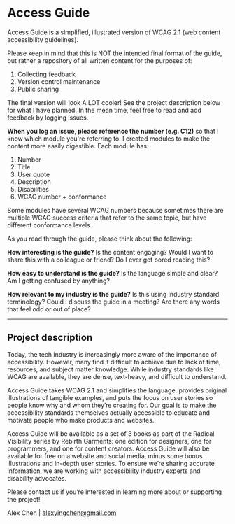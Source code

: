 # Access Guide
Access Guide is a simplified, illustrated version of WCAG 2.1 (web content accessibility guidelines).

Please keep in mind that this is NOT the intended final format of the guide, but rather a repository of all written content for the purposes of:
1. Collecting feedback
2. Version control maintenance
3. Public sharing

The final version will look A LOT cooler! See the project description below for what I have planned. In the mean time, feel free to read and add feedback by logging issues.

**When you log an issue, please reference the number (e.g. C12)** so that I know which module you're referring to. I created modules to make the content more easily digestible. Each module has:
1. Number
2. Title
3. User quote
4. Description
5. Disabilities
6. WCAG number + conformance

Some modules have several WCAG numbers because sometimes there are multiple WCAG success criteria that refer to the same topic, but have different conformance levels.

As you read through the guide, please think about the following:

**How interesting is the guide?** Is the content engaging? Would I want to share this with a colleague or friend? Do I ever get bored reading this?

**How easy to understand is the guide?** Is the language simple and clear? Am I getting confused by anything?

**How relevant to my industry is the guide?** Is this using industry standard terminology? Could I discuss the guide in a meeting? Are there any words that feel odd or out of place?

***

## Project description
Today, the tech industry is increasingly more aware of the importance of accessibility. However, many find it difficult to achieve due to lack of time, resources, and subject matter knowledge. While industry standards like WCAG are available, they are dense, text-heavy, and difficult to understand.

Access Guide takes WCAG 2.1 and simplifies the language, provides original illustrations of tangible examples, and puts the focus on user stories so people know why and whom they’re creating for. Our goal is to make the accessibility standards themselves actually accessible to educate and motivate people who make products and websites.

Access Guide will be available as a set of 3 books as part of the Radical Visibility series by Rebirth Garments: one edition for designers, one for programmers, and one for content creators. Access Guide will also be available for free on a website and social media, minus some bonus illustrations and in-depth user stories. To ensure we’re sharing accurate information, we are working with accessibility industry experts and disability advocates.

Please contact us if you’re interested in learning more about or supporting the project!

Alex Chen | alexyingchen@gmail.com
